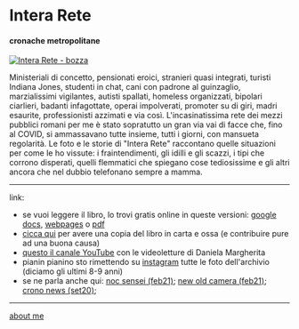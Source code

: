 # Intera Rete  
#### cronache metropolitane   


[![](https://www.dropbox.com/s/5o3nis6ma3rsvve/ir-facsimile-libro.jpg?raw=1 "Intera Rete - bozza")](https://docs.google.com/document/d/e/2PACX-1vQRwiANaom26EhtbYZtutYeL-2fAjymjrPLMVab8JFhXCJS-6tZhbRlzBT5uN64oruOdjbD5KI3Oofl/pub)

Ministeriali di concetto, pensionati eroici, stranieri quasi integrati, turisti Indiana Jones, studenti in chat, cani con padrone al guinzaglio, marzialissimi vigilantes, autisti spallati, homeless organizzati, bipolari ciarlieri, badanti infagottate, operai impolverati, promoter su di giri, madri esaurite, professionisti azzimati e via così. 
L'incasinatissima rete dei mezzi pubblici romani per me è  stato sopratutto un gran via vai di facce che, fino al COVID, si ammassavano tutte insieme, tutti i giorni, con mansueta regolarità. 
Le foto e le storie di "Intera Rete" raccontano quelle situazioni per come le ho vissute: i fraintendimenti, gli idilli e gli scazzi, i tipi che corrono disperati, quelli flemmatici che spiegano cose tediosissime e gli altri ancora che nel dubbio telefonano sempre a mamma.  

---  
link: 
- se vuoi leggere il libro, lo trovi gratis online in queste versioni: [google docs](https://docs.google.com/document/d/1PV7WbbdWiHOb4LGqKyP_v74guc3X_x8mVvlGyGiRBqY/edit?usp=sharing), [webpages](https://docs.google.com/document/d/e/2PACX-1vQRwiANaom26EhtbYZtutYeL-2fAjymjrPLMVab8JFhXCJS-6tZhbRlzBT5uN64oruOdjbD5KI3Oofl/pub) o [pdf](/interarete-2nd-edition.pdf) 
- [cicca qui](/interarete-2nd-edition.md) per avere una copia del libro in carta e ossa (e contribuire pure ad una buona causa)  
- [questo il canale YouTube](https://www.youtube.com/channel/UC8B2bq3VdPtSeLzryWwNAlQ) con le videoletture di Daniela Margherita 
- pianin pianino sto rimettendo su [instagram](https://www.instagram.com/InteraRete/) tutte le foto dell'archivio (diciamo gli ultimi 8-9 anni)    
- se ne parla anche qui:  [noc sensei (feb21)](https://www.nocsensei.com/lente/talenti/admin4914/quattro-splendidi-libri/); [new old camera (feb21)](https://youtu.be/liLdrN-OhoY); [crono news (set20)](https://crono.news/Y:2020/M:07/D:31/h:20/m:38/s:25/claudio-gatti-storie-metropolitane-di-pendolarismo-quotidiano/?fbclid=IwAR0_44grhOo38E2FiM1h5a4exzcAlRjKYoysokIDaypL9k7MBgGVaRpRAw4);
   
---    
[about me](https://about.me/cacioman)  

